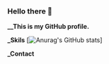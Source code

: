### Hello there 👋


**__This is my GitHub profile.**

**_Skils**
[![Anurag's GitHub stats](https://github-readme-stats.vercel.app/api?username=anuraghazra&theme=dark&show_icons=true?theme=github_dark)]

**_Contact**
